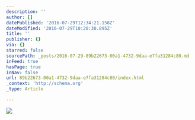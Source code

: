 ```yaml
---
description: ''
author: []
datePublished: '2016-07-29T12:34:21.158Z'
dateModified: '2016-07-29T10:20:30.895Z'
title: ''
publisher: {}
via: {}
starred: false
sourcePath: _posts/2016-07-29-89b22673-00a1-4732-9daa-e7fa31284c80.md
inFeed: true
hasPage: true
inNav: false
url: 89b22673-00a1-4732-9daa-e7fa31284c80/index.html
_context: 'http://schema.org'
_type: Article

---
```

![](https://the-grid-user-content.s3-us-west-2.amazonaws.com/a7eaaa98-ee97-43d1-81c4-0bdb2e4c887b.png)